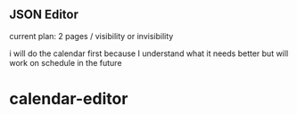 ## JSON Editor
current plan: 
2 pages / visibility or invisibility


i will do the calendar first because I understand what it needs better but will work on schedule in the future
# calendar-editor
